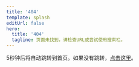 ```yaml
---
title: '404'
template: splash
editUrl: false
hero:
  title: '404'
  tagline: 页面未找到，请检查URL或尝试使用搜索栏。
---
```


<script>
  setTimeout(() => {
    window.location.href = '/';
  }, 5000);
</script>

<p>5秒钟后将自动跳转到首页。如果没有跳转，<a href="/">点击这里</a>。</p>
